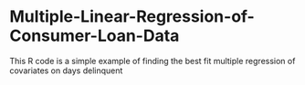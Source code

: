 # Multiple-Linear-Regression-of-Consumer-Loan-Data
This R code is a simple example of finding the best fit multiple regression of covariates on days delinquent
